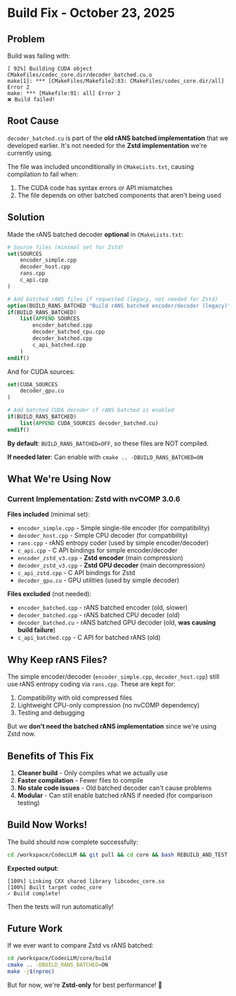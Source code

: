 # Build Fix - October 23, 2025

## Problem

Build was failing with:
```
[ 92%] Building CUDA object CMakeFiles/codec_core.dir/decoder_batched.cu.o
make[1]: *** [CMakeFiles/Makefile2:83: CMakeFiles/codec_core.dir/all] Error 2
make: *** [Makefile:91: all] Error 2
❌ Build failed!
```

## Root Cause

`decoder_batched.cu` is part of the **old rANS batched implementation** that we developed earlier. It's not needed for the **Zstd implementation** we're currently using.

The file was included unconditionally in `CMakeLists.txt`, causing compilation to fail when:
1. The CUDA code has syntax errors or API mismatches
2. The file depends on other batched components that aren't being used

## Solution

Made the rANS batched decoder **optional** in `CMakeLists.txt`:

```cmake
# Source files (minimal set for Zstd)
set(SOURCES
    encoder_simple.cpp
    decoder_host.cpp
    rans.cpp
    c_api.cpp
)

# Add batched rANS files if requested (legacy, not needed for Zstd)
option(BUILD_RANS_BATCHED "Build rANS batched encoder/decoder (legacy)" OFF)
if(BUILD_RANS_BATCHED)
    list(APPEND SOURCES
        encoder_batched.cpp
        decoder_batched_cpu.cpp
        decoder_batched.cpp
        c_api_batched.cpp
    )
endif()
```

And for CUDA sources:
```cmake
set(CUDA_SOURCES
    decoder_gpu.cu
)

# Add batched CUDA decoder if rANS batched is enabled
if(BUILD_RANS_BATCHED)
    list(APPEND CUDA_SOURCES decoder_batched.cu)
endif()
```

**By default**: `BUILD_RANS_BATCHED=OFF`, so these files are NOT compiled.

**If needed later**: Can enable with `cmake .. -DBUILD_RANS_BATCHED=ON`

## What We're Using Now

### Current Implementation: **Zstd with nvCOMP 3.0.6**

**Files included** (minimal set):
- `encoder_simple.cpp` - Simple single-tile encoder (for compatibility)
- `decoder_host.cpp` - Simple CPU decoder (for compatibility)
- `rans.cpp` - rANS entropy coder (used by simple encoder/decoder)
- `c_api.cpp` - C API bindings for simple encoder/decoder
- `encoder_zstd_v3.cpp` - **Zstd encoder** (main compression)
- `decoder_zstd_v3.cpp` - **Zstd GPU decoder** (main decompression)
- `c_api_zstd.cpp` - C API bindings for Zstd
- `decoder_gpu.cu` - GPU utilities (used by simple decoder)

**Files excluded** (not needed):
- `encoder_batched.cpp` - rANS batched encoder (old, slower)
- `decoder_batched.cpp` - rANS batched CPU decoder (old)
- `decoder_batched.cu` - rANS batched GPU decoder (old, **was causing build failure**)
- `c_api_batched.cpp` - C API for batched rANS (old)

## Why Keep rANS Files?

The simple encoder/decoder (`encoder_simple.cpp`, `decoder_host.cpp`) still use rANS entropy coding via `rans.cpp`. These are kept for:
1. Compatibility with old compressed files
2. Lightweight CPU-only compression (no nvCOMP dependency)
3. Testing and debugging

But we **don't need the batched rANS implementation** since we're using Zstd now.

## Benefits of This Fix

1. **Cleaner build** - Only compiles what we actually use
2. **Faster compilation** - Fewer files to compile
3. **No stale code issues** - Old batched decoder can't cause problems
4. **Modular** - Can still enable batched rANS if needed (for comparison testing)

## Build Now Works!

The build should now complete successfully:
```bash
cd /workspace/CodecLLM && git pull && cd core && bash REBUILD_AND_TEST.sh
```

**Expected output**:
```
[100%] Linking CXX shared library libcodec_core.so
[100%] Built target codec_core
✓ Build complete!
```

Then the tests will run automatically!

## Future Work

If we ever want to compare Zstd vs rANS batched:
```bash
cd /workspace/CodecLLM/core/build
cmake .. -DBUILD_RANS_BATCHED=ON
make -j$(nproc)
```

But for now, we're **Zstd-only** for best performance! 🚀

